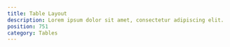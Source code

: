 ```yaml
---
title: Table Layout
description: Lorem ipsum dolor sit amet, consectetur adipiscing elit.
position: 751
category: Tables
---
```

